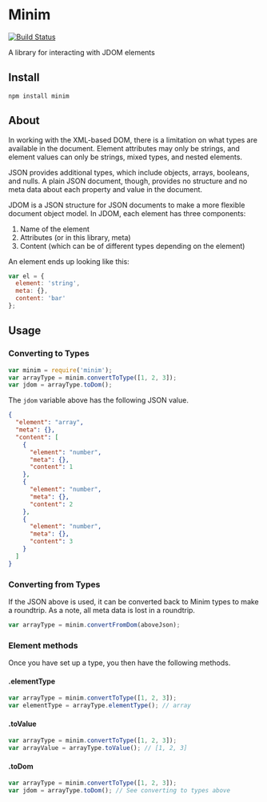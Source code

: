 # Minim

[![Build Status](https://travis-ci.org/smizell/minim.svg)](https://travis-ci.org/smizell/minim)

A library for interacting with JDOM elements

## Install

```shell
npm install minim
```

## About

In working with the XML-based DOM, there is a limitation on what types are available in the document. Element attributes may only be strings, and element values can only be strings, mixed types, and nested elements.

JSON provides additional types, which include objects, arrays, booleans, and nulls. A plain JSON document, though, provides no structure and no meta data about each property and value in the document.

JDOM is a JSON structure for JSON documents to make a more flexible document object model. In JDOM, each element has three components:

1. Name of the element
1. Attributes (or in this library, meta)
1. Content (which can be of different types depending on the element)

An element ends up looking like this:

```javascript
var el = {
  element: 'string',
  meta: {},
  content: 'bar'
};
```

## Usage

### Converting to Types

```javascript
var minim = require('minim');
var arrayType = minim.convertToType([1, 2, 3]);
var jdom = arrayType.toDom();
```

The `jdom` variable above has the following JSON value.

```json
{
  "element": "array",
  "meta": {},
  "content": [
    {
      "element": "number",
      "meta": {},
      "content": 1
    },
    {
      "element": "number",
      "meta": {},
      "content": 2
    },
    {
      "element": "number",
      "meta": {},
      "content": 3
    }
  ]
}
```

### Converting from Types

If the JSON above is used, it can be converted back to Minim types to make a roundtrip. As a note, all meta data is lost in a roundtrip.

```javascript
var arrayType = minim.convertFromDom(aboveJson);
```

### Element methods

Once you have set up a type, you then have the following methods.

#### .elementType

```javascript
var arrayType = minim.convertToType([1, 2, 3]);
var elementType = arrayType.elementType(); // array
```

#### .toValue

```javascript
var arrayType = minim.convertToType([1, 2, 3]);
var arrayValue = arrayType.toValue(); // [1, 2, 3]
```

#### .toDom

```javascript
var arrayType = minim.convertToType([1, 2, 3]);
var jdom = arrayType.toDom(); // See converting to types above
```

